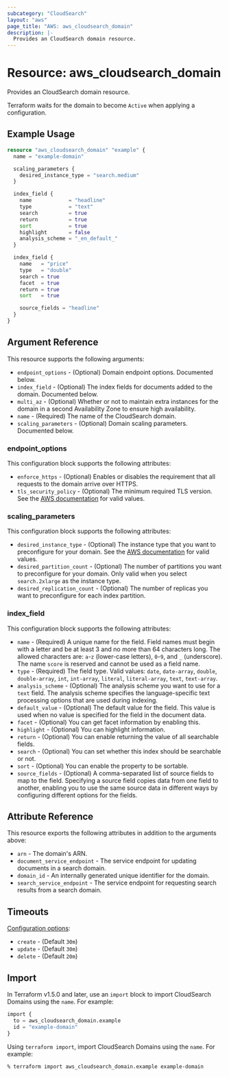 ```yaml
---
subcategory: "CloudSearch"
layout: "aws"
page_title: "AWS: aws_cloudsearch_domain"
description: |-
  Provides an CloudSearch domain resource. 
---
```


# Resource: aws_cloudsearch_domain

Provides an CloudSearch domain resource.

Terraform waits for the domain to become `Active` when applying a configuration.

## Example Usage

```terraform
resource "aws_cloudsearch_domain" "example" {
  name = "example-domain"

  scaling_parameters {
    desired_instance_type = "search.medium"
  }

  index_field {
    name            = "headline"
    type            = "text"
    search          = true
    return          = true
    sort            = true
    highlight       = false
    analysis_scheme = "_en_default_"
  }

  index_field {
    name   = "price"
    type   = "double"
    search = true
    facet  = true
    return = true
    sort   = true

    source_fields = "headline"
  }
}
```

## Argument Reference

This resource supports the following arguments:

* `endpoint_options` - (Optional) Domain endpoint options. Documented below.
* `index_field` - (Optional) The index fields for documents added to the domain. Documented below.
* `multi_az` - (Optional) Whether or not to maintain extra instances for the domain in a second Availability Zone to ensure high availability.
* `name` - (Required) The name of the CloudSearch domain.
* `scaling_parameters` - (Optional) Domain scaling parameters. Documented below.

### endpoint_options

This configuration block supports the following attributes:

* `enforce_https` - (Optional) Enables or disables the requirement that all requests to the domain arrive over HTTPS.
* `tls_security_policy` - (Optional) The minimum required TLS version. See the [AWS documentation](https://docs.aws.amazon.com/cloudsearch/latest/developerguide/API_DomainEndpointOptions.html) for valid values.

### scaling_parameters

This configuration block supports the following attributes:

* `desired_instance_type` - (Optional) The instance type that you want to preconfigure for your domain. See the [AWS documentation](https://docs.aws.amazon.com/cloudsearch/latest/developerguide/API_ScalingParameters.html) for valid values.
* `desired_partition_count` - (Optional) The number of partitions you want to preconfigure for your domain. Only valid when you select `search.2xlarge` as the instance type.
* `desired_replication_count` - (Optional) The number of replicas you want to preconfigure for each index partition.

### index_field

This configuration block supports the following attributes:

* `name` - (Required) A unique name for the field. Field names must begin with a letter and be at least 3 and no more than 64 characters long. The allowed characters are: `a`-`z` (lower-case letters), `0`-`9`, and `_` (underscore). The name `score` is reserved and cannot be used as a field name.
* `type` - (Required) The field type. Valid values: `date`, `date-array`, `double`, `double-array`, `int`, `int-array`, `literal`, `literal-array`, `text`, `text-array`.
* `analysis_scheme` - (Optional) The analysis scheme you want to use for a `text` field. The analysis scheme specifies the language-specific text processing options that are used during indexing.
* `default_value` - (Optional) The default value for the field. This value is used when no value is specified for the field in the document data.
* `facet` - (Optional) You can get facet information by enabling this.
* `highlight` - (Optional) You can highlight information.
* `return` - (Optional) You can enable returning the value of all searchable fields.
* `search` - (Optional) You can set whether this index should be searchable or not.
* `sort` - (Optional) You can enable the property to be sortable.
* `source_fields` - (Optional) A comma-separated list of source fields to map to the field. Specifying a source field copies data from one field to another, enabling you to use the same source data in different ways by configuring different options for the fields.

## Attribute Reference

This resource exports the following attributes in addition to the arguments above:

* `arn` - The domain's ARN.
* `document_service_endpoint` - The service endpoint for updating documents in a search domain.
* `domain_id` - An internally generated unique identifier for the domain.
* `search_service_endpoint` - The service endpoint for requesting search results from a search domain.

## Timeouts

[Configuration options](https://developer.hashicorp.com/terraform/language/resources/syntax#operation-timeouts):

* `create` - (Default `30m`)
* `update` - (Default `30m`)
* `delete` - (Default `20m`)

## Import

In Terraform v1.5.0 and later, use an `import` block to import CloudSearch Domains using the `name`. For example:

```terraform
import {
  to = aws_cloudsearch_domain.example
  id = "example-domain"
}
```

Using `terraform import`, import CloudSearch Domains using the `name`. For example:

```console
% terraform import aws_cloudsearch_domain.example example-domain
```
